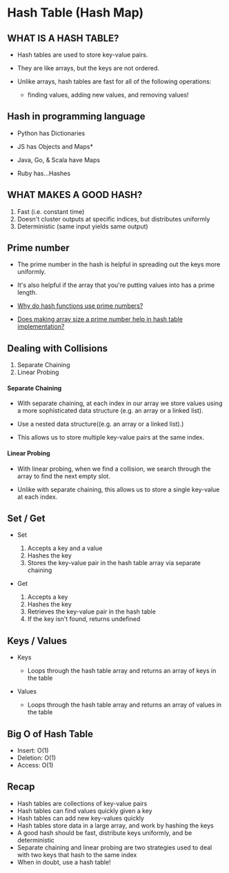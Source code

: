 # Hash Table (Hash Map)

## WHAT IS A HASH TABLE?
* Hash tables are used to store key-value pairs.
* They are like arrays, but the keys are not ordered.
* Unlike arrays, hash tables are fast for all of the following operations: 
    
    * finding values, adding new values, and removing values!

## Hash in programming language
* Python has Dictionaries

* JS has Objects and Maps*

* Java, Go, & Scala have Maps

* Ruby has...Hashes

## WHAT MAKES A GOOD HASH?
1. Fast (i.e. constant time)
2. Doesn't cluster outputs at specific indices, but distributes uniformly
3. Deterministic (same input yields same output)

## Prime number
* The prime number in the hash is helpful in spreading out the keys more uniformly.
* It's also helpful if the array that you're putting values into has a prime length.

* [Why do hash functions use prime numbers?](https://computinglife.wordpress.com/2008/11/20/why-do-hash-functions-use-prime-numbers/)

* [Does making array size a prime number help in hash table implementation?](https://www.quora.com/Does-making-array-size-a-prime-number-help-in-hash-table-implementation-Why)

## Dealing with Collisions
1. Separate Chaining
2. Linear Probing

#### Separate Chaining
* With separate chaining, at each index in our array we store values using a more sophisticated data structure (e.g. an array or a linked list).

* Use a nested data structure((e.g. an array or a linked list).)

* This allows us to store multiple key-value pairs at the same index.

#### Linear Probing
* With linear probing, when we find a collision, we search through the array to find the next empty slot.

* Unlike with separate chaining, this allows us to store a single key-value at each index.

## Set / Get
* Set

    1. Accepts a key and a value
    2. Hashes the key
    3. Stores the key-value pair in the hash table array via separate chaining

* Get

    1. Accepts a key
    2. Hashes the key
    3. Retrieves the key-value pair in the hash table
    4. If the key isn't found, returns undefined

## Keys / Values
* Keys

    * Loops through the hash table array and returns an      array of keys in the table

* Values

    * Loops through the hash table array and returns an array of values in the table

## Big O of Hash Table
* Insert: O(1)
* Deletion: O(1)
* Access: O(1)

## Recap
* Hash tables are collections of key-value pairs
* Hash tables can find values quickly given a key
* Hash tables can add new key-values quickly
* Hash tables store data in a large array, and work by hashing the keys
* A good hash should be fast, distribute keys uniformly, and be deterministic
* Separate chaining and linear probing are two strategies used to deal with two keys that hash to the same index
* When in doubt, use a hash table!